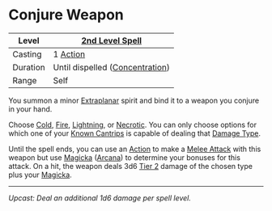 # Conjure Weapon

| Level    | [2nd Level Spell](2nd%20Level%20Spells.md)                            |
| -------- | --------------------------------------------------------------------- |
| Casting  | 1 [Action](../../../../Game%20Procedures/Core%20Procedures/Action.md) |
| Duration | Until dispelled ([Concentration](../../Concentration.md))             |
| Range    | Self                                                                  |

You summon a minor [Extraplanar](../../../../Resources%20for%20GMs/Creature%20Types/Extraplanar.md) spirit and bind it to a weapon you conjure in your hand.

Choose [Cold](../../../../Game%20Procedures/Combat/Damage/Damage%20Types/Cold.md), [Fire](../../../../Game%20Procedures/Combat/Damage/Damage%20Types/Fire.md), [Lightning](../../../../Game%20Procedures/Combat/Damage/Damage%20Types/Lightning.md), or [Necrotic](../../../../Game%20Procedures/Combat/Damage/Damage%20Types/Necrotic.md). You can only choose options for which one of your [Known Cantrips](../../../Spellcasting/Spell%20Learning/Known%20Cantrips.md) is capable of dealing that [Damage Type](../../../../Game%20Procedures/Combat/Damage/Damage%20Types/{Damage%20Types}.md).

Until the spell ends, you can use an [Action](../../../../Game%20Procedures/Core%20Procedures/Action.md) to make a [Melee Attack](../../../../Game%20Procedures/Combat/Melee%20Attack.md) with this weapon but use [Magicka](../../../../Player%20Characters/Attributes/Magicka.md) ([Arcana](../../../../Player%20Characters/Skills/Primary%20Skills/Arcana.md)) to determine your bonuses for this attack. On a hit, the weapon deals 3d6 [Tier 2](../../../../Game%20Procedures/Combat/Damage/Damage%20Tiers/Tier%202.md) damage of the chosen type plus your [Magicka](../../../../Player%20Characters/Attributes/Magicka.md).

---
*Upcast: Deal an additional 1d6 damage per spell level.*
